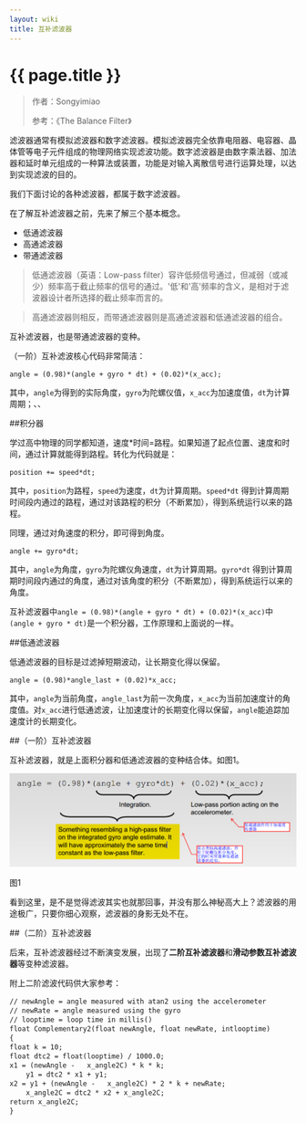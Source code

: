 ```yaml
---
layout: wiki
title: 互补滤波器
---
```


# {{ page.title }}

> 作者：Songyimiao
> 
> 参考：《The Balance Filter》

滤波器通常有模拟滤波器和数字滤波器。模拟滤波器完全依靠电阻器、电容器、晶体管等电子元件组成的物理网络实现滤波功能。数字滤波器是由数字乘法器、加法器和延时单元组成的一种算法或装置，功能是对输入离散信号进行运算处理，以达到实现滤波的目的。

我们下面讨论的各种滤波器，都属于数字滤波器。

在了解互补滤波器之前，先来了解三个基本概念。

* 低通滤波器
* 高通滤波器
* 带通滤波器

> 低通滤波器（英语：Low-pass filter）容许低频信号通过，但减弱（或减少）频率高于截止频率的信号的通过。'低'和'高'频率的含义，是相对于滤波器设计者所选择的截止频率而言的。

> 高通滤波器则相反，而带通滤波器则是高通滤波器和低通滤波器的组合。

互补滤波器，也是带通滤波器的变种。

（一阶）互补滤波核心代码非常简洁：

	angle = (0.98)*(angle + gyro * dt) + (0.02)*(x_acc);

其中，`angle`为得到的实际角度，`gyro`为陀螺仪值，`x_acc`为加速度值，`dt`为计算周期；、、

##积分器

学过高中物理的同学都知道，速度*时间=路程。如果知道了起点位置、速度和时间，通过计算就能得到路程。转化为代码就是：

	position += speed*dt;

其中，`position`为路程，`speed`为速度，`dt`为计算周期。`speed*dt` 得到计算周期时间段内通过的路程，通过对该路程的积分（不断累加），得到系统运行以来的路程。

同理，通过对角速度的积分，即可得到角度。

	angle += gyro*dt; 

其中，`angle`为角度，`gyro`为陀螺仪角速度，`dt`为计算周期。`gyro*dt` 得到计算周期时间段内通过的角度，通过对该角度的积分（不断累加），得到系统运行以来的角度。

互补滤波器中`angle = (0.98)*(angle + gyro * dt) + (0.02)*(x_acc)`中`(angle + gyro * dt)`是一个积分器，工作原理和上面说的一样。

##低通滤波器

低通滤波器的目标是过滤掉短期波动，让长期变化得以保留。

	angle = (0.98)*angle_last + (0.02)*x_acc;

其中，`angle`为当前角度，`angle_last`为前一次角度，`x_acc`为当前加速度计的角度值。对`x_acc`进行低通滤波，让加速度计的长期变化得以保留，`angle`能追踪加速度计的长期变化。

##（一阶）互补滤波器

互补滤波器，就是上面积分器和低通滤波器的变种结合体。如图1。

![](/img/wiki/complementary-filter-01.png)

图1

看到这里，是不是觉得滤波其实也就那回事，并没有那么神秘高大上？滤波器的用途极广，只要你细心观察，滤波器的身影无处不在。

##（二阶）互补滤波器

后来，互补滤波器经过不断演变发展，出现了**二阶互补滤波器**和**滑动参数互补滤波器**等变种滤波器。

附上二阶滤波代码供大家参考：


	// newAngle = angle measured with atan2 using the accelerometer
	// newRate = angle measured using the gyro
	// looptime = loop time in millis()
	float Complementary2(float newAngle, float newRate, intlooptime)
	{
	float k = 10;
	float dtc2 = float(looptime) / 1000.0;
	x1 = (newAngle -   x_angle2C) * k * k;
	    y1 = dtc2 * x1 + y1;
	x2 = y1 + (newAngle -   x_angle2C) * 2 * k + newRate;
	    x_angle2C = dtc2 * x2 + x_angle2C;
	return x_angle2C;
	}




